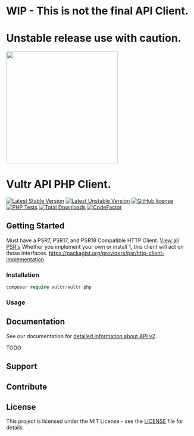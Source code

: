 # WIP - This is not the final API Client.
# Unstable release use with caution.

<img src="https://www.vultr.com/dist/img/brand/logo-dark.svg" width="300">

# Vultr API PHP Client.

[![Latest Stable Version](http://poser.pugx.org/vultr/vultr-php/v)](https://packagist.org/packages/vultr/vultr-php)
[![Latest Unstable Version](http://poser.pugx.org/vultr/vultr-php/v/unstable)](https://packagist.org/packages/vultr/vultr-php)
[![GitHub license](https://img.shields.io/badge/license-MIT-blue.svg?style=flat-square)](https://raw.githubusercontent.com/Porthorian/vultr-php/main/LICENSE)
[![PHP Tests](https://github.com/Porthorian/vultr-php/actions/workflows/php.yml/badge.svg?branch=main)](https://github.com/Porthorian/vultr-php/actions/workflows/php.yml)
[![Total Downloads](http://poser.pugx.org/vultr/vultr-php/downloads)](https://packagist.org/packages/vultr/vultr-php)
[![CodeFactor](https://www.codefactor.io/repository/github/porthorian/vultr-php/badge)](https://www.codefactor.io/repository/github/porthorian/vultr-php)

## Getting Started

Must have a PSR7, PSR17, and PSR18 Compatible HTTP Client. 
[View all PSR's](https://www.php-fig.org/psr/)
Whether you implement your own or install 1, this client will act on those interfaces.
https://packagist.org/providers/psr/http-client-implementation

### Installation
```php
composer require vultr/vultr-php
```

### Usage

## Documentation

See our documentation for [detailed information about API v2](https://www.vultr.com/api).

TODO

## Support

## Contribute

## License

This project is licensed under the MIT License - see the [LICENSE](LICENSE) file for details.


